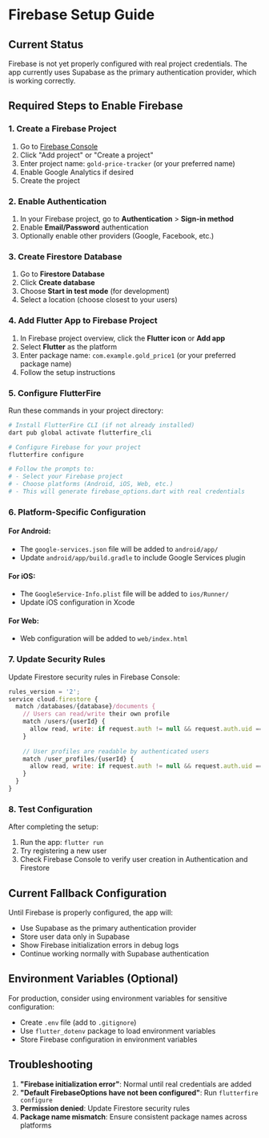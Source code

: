 # Firebase Setup Guide

## Current Status
Firebase is not yet properly configured with real project credentials. The app currently uses Supabase as the primary authentication provider, which is working correctly.

## Required Steps to Enable Firebase

### 1. Create a Firebase Project
1. Go to [Firebase Console](https://console.firebase.google.com/)
2. Click "Add project" or "Create a project"
3. Enter project name: `gold-price-tracker` (or your preferred name)
4. Enable Google Analytics if desired
5. Create the project

### 2. Enable Authentication
1. In your Firebase project, go to **Authentication** > **Sign-in method**
2. Enable **Email/Password** authentication
3. Optionally enable other providers (Google, Facebook, etc.)

### 3. Create Firestore Database
1. Go to **Firestore Database**
2. Click **Create database**
3. Choose **Start in test mode** (for development)
4. Select a location (choose closest to your users)

### 4. Add Flutter App to Firebase Project
1. In Firebase project overview, click the **Flutter icon** or **Add app**
2. Select **Flutter** as the platform
3. Enter package name: `com.example.gold_price1` (or your preferred package name)
4. Follow the setup instructions

### 5. Configure FlutterFire
Run these commands in your project directory:

```bash
# Install FlutterFire CLI (if not already installed)
dart pub global activate flutterfire_cli

# Configure Firebase for your project
flutterfire configure

# Follow the prompts to:
# - Select your Firebase project
# - Choose platforms (Android, iOS, Web, etc.)
# - This will generate firebase_options.dart with real credentials
```

### 6. Platform-Specific Configuration

#### For Android:
- The `google-services.json` file will be added to `android/app/`
- Update `android/app/build.gradle` to include Google Services plugin

#### For iOS:
- The `GoogleService-Info.plist` file will be added to `ios/Runner/`
- Update iOS configuration in Xcode

#### For Web:
- Web configuration will be added to `web/index.html`

### 7. Update Security Rules
Update Firestore security rules in Firebase Console:

```javascript
rules_version = '2';
service cloud.firestore {
  match /databases/{database}/documents {
    // Users can read/write their own profile
    match /users/{userId} {
      allow read, write: if request.auth != null && request.auth.uid == userId;
    }
    
    // User profiles are readable by authenticated users
    match /user_profiles/{userId} {
      allow read, write: if request.auth != null && request.auth.uid == userId;
    }
  }
}
```

### 8. Test Configuration
After completing the setup:
1. Run the app: `flutter run`
2. Try registering a new user
3. Check Firebase Console to verify user creation in Authentication and Firestore

## Current Fallback Configuration
Until Firebase is properly configured, the app will:
- Use Supabase as the primary authentication provider
- Store user data only in Supabase
- Show Firebase initialization errors in debug logs
- Continue working normally with Supabase authentication

## Environment Variables (Optional)
For production, consider using environment variables for sensitive configuration:
- Create `.env` file (add to `.gitignore`)
- Use `flutter_dotenv` package to load environment variables
- Store Firebase configuration in environment variables

## Troubleshooting
1. **"Firebase initialization error"**: Normal until real credentials are added
2. **"Default FirebaseOptions have not been configured"**: Run `flutterfire configure`
3. **Permission denied**: Update Firestore security rules
4. **Package name mismatch**: Ensure consistent package names across platforms
